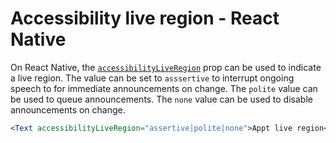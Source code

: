# Accessibility live region - React Native

On React Native, the [`accessibilityLiveRegion`](https://reactnative.dev/docs/accessibility#accessibilityliveregion-android) prop can be used to indicate a live region. The value can be set to `asssertive` to interrupt ongoing speech to for immediate announcements on change. The `polite` value can be used to queue announcements. The `none` value can be used to disable announcements on change.

```jsx
<Text accessibilityLiveRegion="assertive|polite|none">Appt live region</Text>
```
